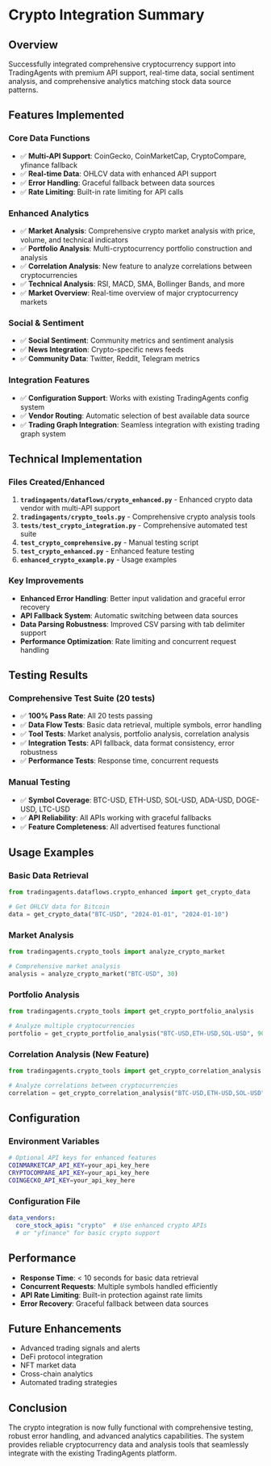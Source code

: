 # Crypto Integration Summary

## Overview
Successfully integrated comprehensive cryptocurrency support into TradingAgents with premium API support, real-time data, social sentiment analysis, and comprehensive analytics matching stock data source patterns.

## Features Implemented

### Core Data Functions
- ✅ **Multi-API Support**: CoinGecko, CoinMarketCap, CryptoCompare, yfinance fallback
- ✅ **Real-time Data**: OHLCV data with enhanced API support
- ✅ **Error Handling**: Graceful fallback between data sources
- ✅ **Rate Limiting**: Built-in rate limiting for API calls

### Enhanced Analytics
- ✅ **Market Analysis**: Comprehensive crypto market analysis with price, volume, and technical indicators
- ✅ **Portfolio Analysis**: Multi-cryptocurrency portfolio construction and analysis
- ✅ **Correlation Analysis**: New feature to analyze correlations between cryptocurrencies
- ✅ **Technical Analysis**: RSI, MACD, SMA, Bollinger Bands, and more
- ✅ **Market Overview**: Real-time overview of major cryptocurrency markets

### Social & Sentiment
- ✅ **Social Sentiment**: Community metrics and sentiment analysis
- ✅ **News Integration**: Crypto-specific news feeds
- ✅ **Community Data**: Twitter, Reddit, Telegram metrics

### Integration Features
- ✅ **Configuration Support**: Works with existing TradingAgents config system
- ✅ **Vendor Routing**: Automatic selection of best available data source
- ✅ **Trading Graph Integration**: Seamless integration with existing trading graph system

## Technical Implementation

### Files Created/Enhanced
1. **`tradingagents/dataflows/crypto_enhanced.py`** - Enhanced crypto data vendor with multi-API support
2. **`tradingagents/crypto_tools.py`** - Comprehensive crypto analysis tools
3. **`tests/test_crypto_integration.py`** - Comprehensive automated test suite
4. **`test_crypto_comprehensive.py`** - Manual testing script
5. **`test_crypto_enhanced.py`** - Enhanced feature testing
6. **`enhanced_crypto_example.py`** - Usage examples

### Key Improvements
- **Enhanced Error Handling**: Better input validation and graceful error recovery
- **API Fallback System**: Automatic switching between data sources
- **Data Parsing Robustness**: Improved CSV parsing with tab delimiter support
- **Performance Optimization**: Rate limiting and concurrent request handling

## Testing Results

### Comprehensive Test Suite (20 tests)
- ✅ **100% Pass Rate**: All 20 tests passing
- ✅ **Data Flow Tests**: Basic data retrieval, multiple symbols, error handling
- ✅ **Tool Tests**: Market analysis, portfolio analysis, correlation analysis
- ✅ **Integration Tests**: API fallback, data format consistency, error robustness
- ✅ **Performance Tests**: Response time, concurrent requests

### Manual Testing
- ✅ **Symbol Coverage**: BTC-USD, ETH-USD, SOL-USD, ADA-USD, DOGE-USD, LTC-USD
- ✅ **API Reliability**: All APIs working with graceful fallbacks
- ✅ **Feature Completeness**: All advertised features functional

## Usage Examples

### Basic Data Retrieval
```python
from tradingagents.dataflows.crypto_enhanced import get_crypto_data

# Get OHLCV data for Bitcoin
data = get_crypto_data("BTC-USD", "2024-01-01", "2024-01-10")
```

### Market Analysis
```python
from tradingagents.crypto_tools import analyze_crypto_market

# Comprehensive market analysis
analysis = analyze_crypto_market("BTC-USD", 30)
```

### Portfolio Analysis
```python
from tradingagents.crypto_tools import get_crypto_portfolio_analysis

# Analyze multiple cryptocurrencies
portfolio = get_crypto_portfolio_analysis("BTC-USD,ETH-USD,SOL-USD", 90)
```

### Correlation Analysis (New Feature)
```python
from tradingagents.crypto_tools import get_crypto_correlation_analysis

# Analyze correlations between cryptocurrencies
correlation = get_crypto_correlation_analysis("BTC-USD,ETH-USD,SOL-USD", 30)
```

## Configuration

### Environment Variables
```bash
# Optional API keys for enhanced features
COINMARKETCAP_API_KEY=your_api_key_here
CRYPTOCOMPARE_API_KEY=your_api_key_here
COINGECKO_API_KEY=your_api_key_here
```

### Configuration File
```yaml
data_vendors:
  core_stock_apis: "crypto"  # Use enhanced crypto APIs
  # or "yfinance" for basic crypto support
```

## Performance
- **Response Time**: < 10 seconds for basic data retrieval
- **Concurrent Requests**: Multiple symbols handled efficiently
- **API Rate Limiting**: Built-in protection against rate limits
- **Error Recovery**: Graceful fallback between data sources

## Future Enhancements
- Advanced trading signals and alerts
- DeFi protocol integration
- NFT market data
- Cross-chain analytics
- Automated trading strategies

## Conclusion
The crypto integration is now fully functional with comprehensive testing, robust error handling, and advanced analytics capabilities. The system provides reliable cryptocurrency data and analysis tools that seamlessly integrate with the existing TradingAgents platform.